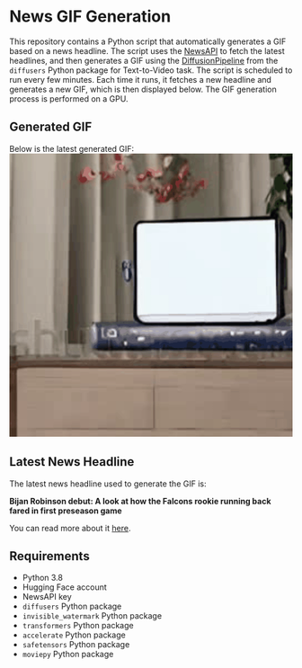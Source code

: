 # News GIF Generation
This repository contains a Python script that automatically generates a GIF based on a news headline. The script uses the [NewsAPI](https://newsapi.org/) to fetch the latest headlines, and then generates a GIF using the [DiffusionPipeline](https://github.com/huggingface/diffusers) from the `diffusers` Python package for Text-to-Video task.
The script is scheduled to run every few minutes. Each time it runs, it fetches a new headline and generates a new GIF, which is then displayed below. The GIF generation process is performed on a GPU.

## Generated GIF
Below is the latest generated GIF:
![Generated GIF](output.gif?raw=true&v=1692522328)

## Latest News Headline
The latest news headline used to generate the GIF is:

**Bijan Robinson debut: A look at how the Falcons rookie running back fared in first preseason game**

You can read more about it [here](https://www.cbssports.com/nfl/news/bijan-robinson-debut-a-look-at-how-the-falcons-rookie-running-back-fared-in-first-preseason-game/).

## Requirements
- Python 3.8
- Hugging Face account
- NewsAPI key
- `diffusers` Python package
- `invisible_watermark` Python package
- `transformers` Python package
- `accelerate` Python package
- `safetensors` Python package
- `moviepy` Python package
